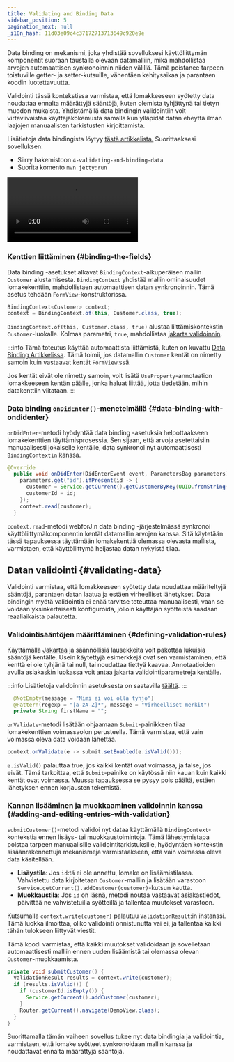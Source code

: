 ```yaml
---
title: Validating and Binding Data
sidebar_position: 5
pagination_next: null
_i18n_hash: 11d03e09c4c37172713713649c920e9e
---
```

Data binding on mekanismi, joka yhdistää sovelluksesi käyttöliittymän komponentit suoraan taustalla olevaan datamalliin, mikä mahdollistaa arvojen automaattisen synkronoinnin niiden välillä. Tämä poistanee tarpeen toistuville getter- ja setter-kutsuille, vähentäen kehitysaikaa ja parantaen koodin luotettavuutta.

Validointi tässä kontekstissa varmistaa, että lomakkeeseen syötetty data noudattaa ennalta määrättyjä sääntöjä, kuten olemista tyhjättynä tai tietyn muodon mukaista. Yhdistämällä data bindingin validointiin voit virtaviivaistaa käyttäjäkokemusta samalla kun ylläpidät datan eheyttä ilman laajojen manuaalisten tarkistusten kirjoittamista.

Lisätietoja data bindingista löytyy [tästä artikkelista.](../../data-binding/overview) Suorittaaksesi sovelluksen:

- Siirry hakemistoon `4-validating-and-binding-data`
- Suorita komento `mvn jetty:run`

<div class="videos-container">
  <video controls>
    <source src="https://cdn.webforj.com/webforj-documentation/video/tutorials/validating-and-binding-data.mp4" type="video/mp4"/>
  </video>
</div>

### Kenttien liittäminen {#binding-the-fields}

Data binding -asetukset alkavat `BindingContext`-alkuperäisen mallin `Customer` alustamisesta. `BindingContext` yhdistää mallin ominaisuudet lomakekenttiin, mahdollistaen automaattisen datan synkronoinnin. Tämä asetus tehdään `FormView`-konstruktorissa.

```java title="FormView.java"
BindingContext<Customer> context;
context = BindingContext.of(this, Customer.class, true);
```

`BindingContext.of(this, Customer.class, true)` alustaa liittämiskontekstin `Customer`-luokalle. Kolmas parametri, `true`, mahdollistaa [jakarta validoinnin](https://beanvalidation.org/).

:::info
Tämä toteutus käyttää automaattista liittämistä, kuten on kuvattu [Data Binding Artikkelissa](../../data-binding/automatic-binding). Tämä toimii, jos datamallin `Customer` kentät on nimetty samoin kuin vastaavat kentät `FormView`:ssä.

Jos kentät eivät ole nimetty samoin, voit lisätä `UseProperty`-annotaation lomakkeeseen kentän päälle, jonka haluat liittää, jotta tiedetään, mihin datakenttiin viitataan.
:::

### Data binding `onDidEnter()`-menetelmällä {#data-binding-with-ondidenter}

`onDidEnter`-metodi hyödyntää data binding -asetuksia helpottaakseen lomakekenttien täyttämisprosessia. Sen sijaan, että arvoja asetettaisiin manuaalisesti jokaiselle kentälle, data synkronoi nyt automaattisesti `BindingContextin` kanssa.

```java {7}
@Override
  public void onDidEnter(DidEnterEvent event, ParametersBag parameters) {
    parameters.get("id").ifPresent(id -> {
      customer = Service.getCurrent().getCustomerByKey(UUID.fromString(id));
      customerId = id;
    });
    context.read(customer);
  }
```

`context.read`-metodi webforJ:n data binding -järjestelmässä synkronoi käyttöliittymäkomponentin kentät datamallin arvojen kanssa. Sitä käytetään tässä tapauksessa täyttämään lomakekenttiä olemassa olevasta mallista, varmistaen, että käyttöliittymä heijastaa datan nykyistä tilaa.

## Datan validointi {#validating-data}

Validointi varmistaa, että lomakkeeseen syötetty data noudattaa määriteltyjä sääntöjä, parantaen datan laatua ja estäen virheelliset lähetykset. Data bindingin myötä validointia ei enää tarvitse toteuttaa manuaalisesti, vaan se voidaan yksinkertaisesti konfiguroida, jolloin käyttäjän syötteistä saadaan reaaliaikaista palautetta.

### Validointisääntöjen määrittäminen {#defining-validation-rules}

Käyttämällä [Jakartaa](https://beanvalidation.org) ja säännöllisiä lausekkeita voit pakottaa lukuisia sääntöjä kentälle. Usein käytettyjä esimerkkejä ovat sen varmistaminen, että kenttä ei ole tyhjänä tai null, tai noudattaa tiettyä kaavaa.
Annotaatioiden avulla asiakaskin luokassa voit antaa jakarta validointiparametreja kentälle.

:::info
Lisätietoja validoinnin asetuksesta on saatavilla [täältä](../../data-binding/validation/jakarta-validation.md#installation).
:::

```java
  @NotEmpty(message = "Nimi ei voi olla tyhjö")
  @Pattern(regexp = "[a-zA-Z]*", message = "Virheelliset merkit")
  private String firstName = "";
```

`onValidate`-metodi lisätään ohjaamaan `Submit`-painikkeen tilaa lomakekenttien voimassaolon perusteella. Tämä varmistaa, että vain voimassa oleva data voidaan lähettää.

```java title="FormView.java"
context.onValidate(e -> submit.setEnabled(e.isValid()));
```

`e.isValid()` palauttaa true, jos kaikki kentät ovat voimassa, ja false, jos eivät. Tämä tarkoittaa, että `Submit`-painike on käytössä niin kauan kuin kaikki kentät ovat voimassa. Muussa tapauksessa se pysyy pois päältä, estäen lähetyksen ennen korjausten tekemistä.

### Kannan lisääminen ja muokkaaminen validoinnin kanssa {#adding-and-editing-entries-with-validation}

`submitCustomer()`-metodi validoi nyt dataa käyttämällä `BindingContext`-kontekstia ennen lisäys- tai muokkaustoimintoja. Tämä lähestymistapa poistaa tarpeen manuaalisille validointitarkistuksille, hyödyntäen kontekstin sisäänrakennettuja mekanismeja varmistaakseen, että vain voimassa oleva data käsitellään.

- **Lisäystila**: Jos `id`:tä ei ole annettu, lomake on lisäämistilassa. Vahvistettu data kirjoitetaan `Customer`-malliin ja lisätään varastoon `Service.getCurrent().addCustomer(customer)`-kutsun kautta.
- **Muokkaustila**: Jos `id` on läsnä, metodi noutaa vastaavat asiakastiedot, päivittää ne vahvistetuilla syötteillä ja tallentaa muutokset varastoon.

Kutsumalla `context.write(customer)` palautuu `ValidationResult`:in instanssi. Tämä luokka ilmoittaa, oliko validointi onnistunutta vai ei, ja tallentaa kaikki tähän tulokseen liittyvät viestit.

Tämä koodi varmistaa, että kaikki muutokset validoidaan ja sovelletaan automaattisesti malliin ennen uuden lisäämistä tai olemassa olevan `Customer`-muokkaamista.

```java title="FormView.java"
private void submitCustomer() {
  ValidationResult results = context.write(customer);
  if (results.isValid()) {
    if (customerId.isEmpty()) {
      Service.getCurrent().addCustomer(customer);
    }
    Router.getCurrent().navigate(DemoView.class);
  }
}
```

Suorittamalla tämän vaiheen sovellus tukee nyt data bindingia ja validointia, varmistaen, että lomake syötteet synkronoidaan mallin kanssa ja noudattavat ennalta määrättyjä sääntöjä.
